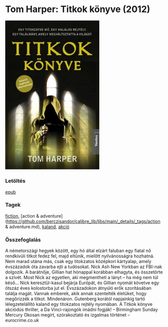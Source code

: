 # <a name="id_614">Tom Harper: Titkok könyve (2012)</a>
<img src="https://github.com/BercziSandor/calibre_lib/raw/main/libs/main/Tom%20Harper/Titkok%20konyve%20%28614%29/cover.jpg" alt="cover" width="300"/>

### Letöltés
[epub](https://github.com/BercziSandor/calibre_lib/raw/main/libs/main/Tom%20Harper/Titkok%20konyve%20%28614%29/Titkok%20konyve%20-%20Tom%20Harper.epub)

### Tagek
[fiction](https://github.com/berczisandor/calibre_lib/libs/main/_details/_tags/fiction.md), [action & adventure](https://github.com/berczisandor/calibre_lib/libs/main/_details/_tags/action & adventure.md), [kaland](https://github.com/berczisandor/calibre_lib/libs/main/_details/_tags/kaland.md), [akció](https://github.com/berczisandor/calibre_lib/libs/main/_details/_tags/akció.md)

### Összefoglalás
<div>
<p>A németországi hegyek között, egy hó által elzárt faluban egy fiatal nő rendkívüli titkot fedez fel, majd eltűnik, mielőtt nyilvánosságra hozhatná. Nem marad utána más, csak egy titokzatos középkori kártyalap, amely évszázadok óta zavarba ejti a tudósokat. Nick Ash New Yorkban az FBI-nak dolgozik. A barátnője, Gillian hat hónappal korábban elhagyta, és összetörte a szívét. Most Nick az egyetlen, aki megmentheti a lányt – ha még nem túl késő… Nick keresztül-kasul bejárja Európát, és Gillian nyomát követve egy ötszáz éves kolostorba jut el. Évszázadokon átnyúló erők szorításában találja magát. Vannak emberek, akik annak szentelték életüket, hogy megőrizzék a titkot. Mindenáron. Gutenberg korától napjainkig tartó lélegzetelállító kaland egy titokzatos rejtély nyomában. A Titkok könyve akciódús thriller, a Da Vinci-rajongók imádni fogják! – Birmingham Sunday Mercury Okosan megírt, szórakoztató és izgalmas történet – eurocrime.co.uk</p></div>


